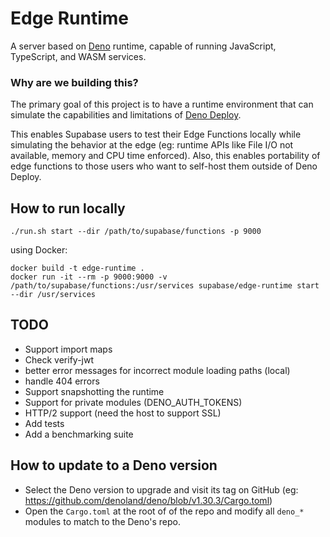 # Edge Runtime

A server based on [Deno](https://deno.land) runtime, capable of running JavaScript, TypeScript, and WASM services.

### Why are we building this?

The primary goal of this project is to have a runtime environment that can simulate the capabilities and limitations of [Deno Deploy](https://deno.com/deploy).

This enables Supabase users to test their Edge Functions locally while simulating the behavior at the edge (eg: runtime APIs like File I/O not available, memory and CPU time enforced).
Also, this enables portability of edge functions to those users who want to self-host them outside of Deno Deploy.

## How to run locally

```
./run.sh start --dir /path/to/supabase/functions -p 9000
```

using Docker:

```
docker build -t edge-runtime .
docker run -it --rm -p 9000:9000 -v /path/to/supabase/functions:/usr/services supabase/edge-runtime start --dir /usr/services
```

## TODO

* Support import maps
* Check verify-jwt
* better error messages for incorrect module loading paths (local)
* handle 404 errors
* Support snapshotting the runtime
* Support for private modules (DENO_AUTH_TOKENS)
* HTTP/2 support (need the host to support SSL)
* Add tests
* Add a benchmarking suite

## How to update to a Deno version

* Select the Deno version to upgrade and visit its tag on GitHub (eg: https://github.com/denoland/deno/blob/v1.30.3/Cargo.toml)
* Open the `Cargo.toml` at the root of of the repo and modify all `deno_*` modules to match to the Deno's repo.
